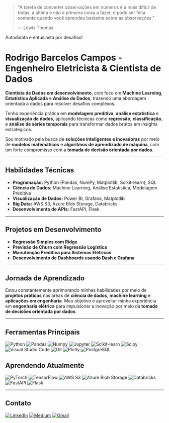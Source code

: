 > "A tarefa de converter observações em números é a mais difícil de todas, a última e não a primeira coisa a fazer, e pode ser feita somente quando você aprendeu bastante sobre as observações."
>
> — Lewis Thomas



Autodidata e entusiasta por desafios!

# **Rodrigo Barcelos Campos - Engenheiro Eletricista & Cientista de Dados**

 **Cientista de Dados em desenvolvimento**, com foco em **Machine Learning**, **Estatística Aplicada** e **Análise de Dados**, trazendo uma abordagem orientada a dados para resolver desafios complexos.

Tenho experiência prática em **modelagem preditiva**, **análise estatística** e **visualização de dados**, aplicando técnicas como **regressão**, **classificação**, e **análise de séries temporais** para transformar dados brutos em insights estratégicos.

Sou motivado pela busca de **soluções inteligentes e inovadoras** por meio de **modelos matemáticos** e **algoritmos de aprendizado de máquina**, com um forte compromisso com a **tomada de decisão orientada por dados**.

---

## **Habilidades Técnicas**
- **Programação:** Python (Pandas, NumPy, Matplotlib, Scikit-learn), SQL  
- **Ciência de Dados:** Machine Learning, Análise Estatística, Modelagem Preditiva  
- **Visualização de Dados:** Power BI, Grafana, Matplotlib  
- **Big Data:** AWS S3, Azure Blob Storage, Databricks  
- **Desenvolvimento de APIs:** FastAPI, Flask  

---

## **Projetos em Desenvolvimento**
- **Regressão Simples com Ridge** 
- **Previsão de Churn com Regressão Logística** 
- **Manutenção Preditiva para Sistemas Elétricos**   
- **Desenvolvimento de Dashboards usando Dash e Grafana**  

---

## **Jornada de Aprendizado**
Estou constantemente aprimorando minhas habilidades por meio de **projetos práticos** nas áreas de **ciência de dados**, **machine learning** e **aplicações em engenharia**. Meu objetivo é aproveitar minha experiência em **engenharia elétrica** para impulsionar a inovação por meio da **tomada de decisões orientada por dados**.

---

## **Ferramentas Principais**

![Python](https://img.shields.io/badge/Python-3776AB?style=for-the-badge&logo=python&logoColor=white)
![Pandas](https://img.shields.io/badge/Pandas-150458?style=for-the-badge&logo=pandas&logoColor=white)
![Numpy](https://img.shields.io/badge/Numpy-013243?style=for-the-badge&logo=numpy&logoColor=white)
![Jupyter](https://img.shields.io/badge/Jupyter-F37626?style=for-the-badge&logo=jupyter&logoColor=white)
![Scikit-learn](https://img.shields.io/badge/Scikit--Learn-F7931E?style=for-the-badge&logo=scikit-learn&logoColor=white)
![Scipy](https://img.shields.io/badge/Scipy-8CAAE6?style=for-the-badge&logo=scipy&logoColor=white)
![Visual Studio Code](https://img.shields.io/badge/Visual%20Studio%20Code-007ACC?style=for-the-badge&logo=visual-studio-code&logoColor=white)
![Git](https://img.shields.io/badge/Git-F05032?style=for-the-badge&logo=git&logoColor=white)
![Plotly](https://img.shields.io/badge/Plotly-3F4F75?style=for-the-badge&logo=plotly&logoColor=white)
![PostgreSQL](https://img.shields.io/badge/PostgreSQL-336791?style=for-the-badge&logo=postgresql&logoColor=white)



## **Aprendendo Atualmente**
![PyTorch](https://img.shields.io/badge/PyTorch-EE4C2C?style=for-the-badge&logo=pytorch&logoColor=white)
![TensorFlow](https://img.shields.io/badge/TensorFlow-FF6F00?style=for-the-badge&logo=tensorflow&logoColor=white)
![AWS S3](https://img.shields.io/badge/AWS%20S3-569A31?style=for-the-badge&logo=amazonaws&logoColor=white)
![Azure Blob Storage](https://img.shields.io/badge/Azure%20Blob%20Storage-0078D4?style=for-the-badge&logo=microsoftazure&logoColor=white)
![Databricks](https://img.shields.io/badge/Databricks-EF4035?style=for-the-badge&logo=databricks&logoColor=white)
![FastAPI](https://img.shields.io/badge/FastAPI-009688?style=for-the-badge&logo=fastapi&logoColor=white)
![Flask](https://img.shields.io/badge/Flask-000000?style=for-the-badge&logo=flask&logoColor=white)

---

## **Contato**

[![LinkedIn](https://img.shields.io/badge/LinkedIn-0077B5?style=for-the-badge&logo=linkedin&logoColor=white)](https://www.linkedin.com/in/rodrigo-barcelos-campos/) [![Medium](https://img.shields.io/badge/Medium-000000?style=for-the-badge&logo=medium&logoColor=white)](https://medium.com/@rodrigocamposag90) [![Gmail](https://img.shields.io/badge/Gmail-D14836?style=for-the-badge&logo=gmail&logoColor=white)](mailto:rodrigocamposag90@gmail.com "rodrigocamposag90@gmail.com")
